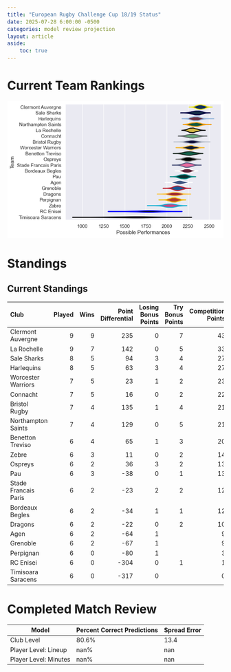 ```yaml
---  
title: "European Rugby Challenge Cup 18/19 Status"  
date: 2025-07-28 6:00:00 -0500  
categories: model review projection  
layout: article  
aside:  
    toc: true  
---
```

# Current Team Rankings


![Club Rankings](plots/rankings_European_Rugby_Challenge_Cup_1819.png)
# Standings

## Current Standings


| Club                 |   Played |   Wins |   Point Differential |   Losing Bonus Points |   Try Bonus Points |   Competition Points |
|:---------------------|---------:|-------:|---------------------:|----------------------:|-------------------:|---------------------:|
| Clermont Auvergne    |        9 |      9 |                  235 |                     0 |                  7 |                   43 |
| La Rochelle          |        9 |      7 |                  142 |                     0 |                  5 |                   33 |
| Sale Sharks          |        8 |      5 |                   94 |                     3 |                  4 |                   27 |
| Harlequins           |        8 |      5 |                   63 |                     3 |                  4 |                   27 |
| Worcester Warriors   |        7 |      5 |                   23 |                     1 |                  2 |                   23 |
| Connacht             |        7 |      5 |                   16 |                     0 |                  2 |                   22 |
| Bristol Rugby        |        7 |      4 |                  135 |                     1 |                  4 |                   21 |
| Northampton Saints   |        7 |      4 |                  129 |                     0 |                  5 |                   21 |
| Benetton Treviso     |        6 |      4 |                   65 |                     1 |                  3 |                   20 |
| Zebre                |        6 |      3 |                   11 |                     0 |                  2 |                   14 |
| Ospreys              |        6 |      2 |                   36 |                     3 |                  2 |                   13 |
| Pau                  |        6 |      3 |                  -38 |                     0 |                  1 |                   13 |
| Stade Francais Paris |        6 |      2 |                  -23 |                     2 |                  2 |                   12 |
| Bordeaux Begles      |        6 |      2 |                  -34 |                     1 |                  1 |                   12 |
| Dragons              |        6 |      2 |                  -22 |                     0 |                  2 |                   10 |
| Agen                 |        6 |      2 |                  -64 |                     1 |                    |                    9 |
| Grenoble             |        6 |      2 |                  -67 |                     1 |                    |                    9 |
| Perpignan            |        6 |      0 |                  -80 |                     1 |                    |                    3 |
| RC Enisei            |        6 |      0 |                 -304 |                     0 |                  1 |                    1 |
| Timisoara Saracens   |        6 |      0 |                 -317 |                     0 |                    |                    0 |



# Completed Match Review


| Model | Percent Correct Predictions | Spread Error |
| ------ | ------ | ------ |
| Club Level | 80.6% | 13.4 |
| Player Level: Lineup | nan% | nan |
| Player Level: Minutes | nan% | nan |

